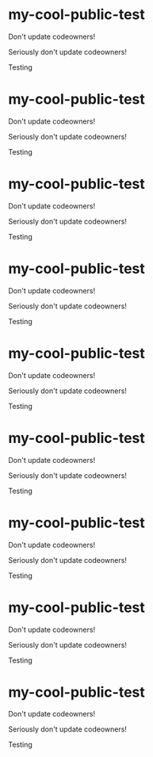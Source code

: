 # my-cool-public-test

Don't update codeowners!

Seriously don't update codeowners!

Testing

# my-cool-public-test

Don't update codeowners!

Seriously don't update codeowners!

Testing

# my-cool-public-test

Don't update codeowners!

Seriously don't update codeowners!

Testing

# my-cool-public-test

Don't update codeowners!

Seriously don't update codeowners!

Testing

# my-cool-public-test

Don't update codeowners!

Seriously don't update codeowners!

Testing

# my-cool-public-test

Don't update codeowners!

Seriously don't update codeowners!

Testing

# my-cool-public-test

Don't update codeowners!

Seriously don't update codeowners!

Testing

# my-cool-public-test

Don't update codeowners!

Seriously don't update codeowners!

Testing

# my-cool-public-test

Don't update codeowners!

Seriously don't update codeowners!

Testing
